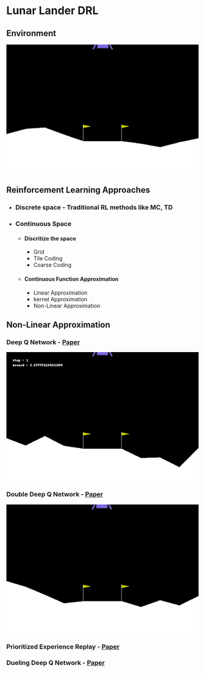 # Lunar Lander DRL

## Environment
![](./gifs/initial.gif)

## Reinforcement Learning Approaches
- ### Discrete space - Traditional RL methods like MC, TD
- ### Continuous Space
    - #### Discritize the space
        - Grid
        - Tile Coding
        - Coarse Coding
    - #### Continuous Function Approximation
        - Linear Approximation
        - kernel Approximation
        - Non-Linear Approximation


## Non-Linear Approximation
### Deep Q Network - [Paper](https://storage.googleapis.com/deepmind-media/dqn/DQNNaturePaper.pdf) 
![](./gifs/dqn.gif)

### Double Deep Q Network - [Paper](https://arxiv.org/abs/1509.06461)
![](./gifs/ddqn.gif)

### Prioritized Experience Replay - [Paper](https://arxiv.org/abs/1511.05952)

### Dueling Deep Q Network - [Paper](https://arxiv.org/abs/1511.06581)
